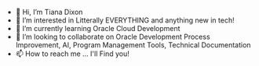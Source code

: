 - 👋 Hi, I’m Tiana Dixon
- 👀 I’m interested in Litterally EVERYTHING and anything new in tech!
- 🌱 I’m currently learning Oracle Cloud Development 
- 💞️ I’m looking to collaborate on Oracle Development Process Improvement, AI, Program Management Tools, Technical Documentation
- 📫 How to reach me ... I'll Find you!

<!---
tdixon32/tdixon32 is a ✨ special ✨ repository because its `README.md` (this file) appears on your GitHub profile.
You can click the Preview link to take a look at your changes.
--->
